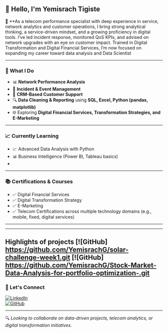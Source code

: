 ## 👋 Hello, I'm Yemisrach Tigiste

📡 **As a telecom performance specialist with deep experience in service, network analytics and customer operations, I bring strong analytical thinking, a service-driven mindset, and a growing proficiency in digital tools. I’ve led incident response, monitored QoS KPIs, and advised on network upgrades with an eye on customer impact. Trained in Digital Transformation and Digital Financial Services, I’m now focused on expanding my career toward data analysis and Data Scientist

---

### 🧠 What I Do

- 📊 **Network Performance Analysis**  
- 🚨 **Incident & Event Management**  
- 💬 **CRM-Based Customer Support**  
- 🔍 **Data Cleaning & Reporting** using **SQL, Excel, Python (pandas, matplotlib)**  
- 🌐 Exploring **Digital Financial Services, Transformation Strategies, and E-Marketing**

---

### 📈 Currently Learning

- 📈 Advanced Data Analysis with Python  
- 📊 Business Intelligence (Power BI, Tableau basics)  
- 

---

### 📚 Certifications & Courses

- ✅ Digital Financial Services  
- ✅ Digital Transformation Strategy  
- ✅ E-Marketing  
- ✅ Telecom Certifications across multiple technology domains (e.g., mobile, fixed, digital services)

---
---

Highlights of projects [![GitHub] https://github.com/YemisrachG/solar-challenge-week1.git
                                  [![GitHub] https://github.com/YemisrachG/Stock-Market-Data-Analysis-for-portfolio-optimization-.git
---


### 🤝 Let's Connect

[![LinkedIn](https://img.shields.io/badge/LinkedIn-blue?logo=linkedin&logoColor=white)](https://www.linkedin.com/in/yemisrach-tigiste)  
[![GitHub](https://img.shields.io/badge/GitHub-000?logo=github&logoColor=white)](https://github.com/YemisrachG)

---

🔍 *Looking to collaborate on data-driven projects, telecom analytics, or digital transformation initiatives.*
